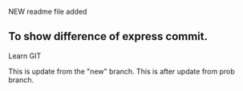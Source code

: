 NEW readme file added

## To show difference of express commit. ##
Learn GIT

This is update from the "new" branch.
This is after update from prob branch. 
